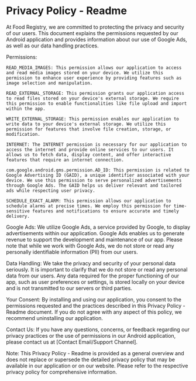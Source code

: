 # Privacy Policy - Readme

At Food Registry, we are committed to protecting the privacy and security of our users. This document explains the permissions requested by our Android application and provides information about our use of Google Ads, as well as our data handling practices.

Permissions:

    READ_MEDIA_IMAGES: This permission allows our application to access and read media images stored on your device. We utilize this permission to enhance user experience by providing features such as image selection and manipulation.

    READ_EXTERNAL_STORAGE: This permission grants our application access to read files stored on your device's external storage. We require this permission to enable functionalities like file upload and import within the app.

    WRITE_EXTERNAL_STORAGE: This permission enables our application to write data to your device's external storage. We utilize this permission for features that involve file creation, storage, or modification.

    INTERNET: The INTERNET permission is necessary for our application to access the internet and provide online services to our users. It allows us to fetch data, display content, and offer interactive features that require an internet connection.

    com.google.android.gms.permission.AD_ID: This permission is related to Google Advertising ID (GAID), a unique identifier associated with your device. We use this permission to serve personalized advertisements through Google Ads. The GAID helps us deliver relevant and tailored ads while respecting user privacy.

    SCHEDULE_EXACT_ALARM: This permission allows our application to schedule alarms at precise times. We employ this permission for time-sensitive features and notifications to ensure accurate and timely delivery.

Google Ads:
We utilize Google Ads, a service provided by Google, to display advertisements within our application. Google Ads enables us to generate revenue to support the development and maintenance of our app. Please note that while we work with Google Ads, we do not store or read any personally identifiable information (PII) from our users.

Data Handling:
We take the privacy and security of your personal data seriously. It is important to clarify that we do not store or read any personal data from our users. Any data required for the proper functioning of our app, such as user preferences or settings, is stored locally on your device and is not transmitted to our servers or third parties.

Your Consent:
By installing and using our application, you consent to the permissions requested and the practices described in this Privacy Policy - Readme document. If you do not agree with any aspect of this policy, we recommend uninstalling our application.

Contact Us:
If you have any questions, concerns, or feedback regarding our privacy practices or the use of permissions in our Android application, please contact us at [Contact Email/Support Channel].

Note: This Privacy Policy - Readme is provided as a general overview and does not replace or supersede the detailed privacy policy that may be available in our application or on our website. Please refer to the respective privacy policy for comprehensive information.
